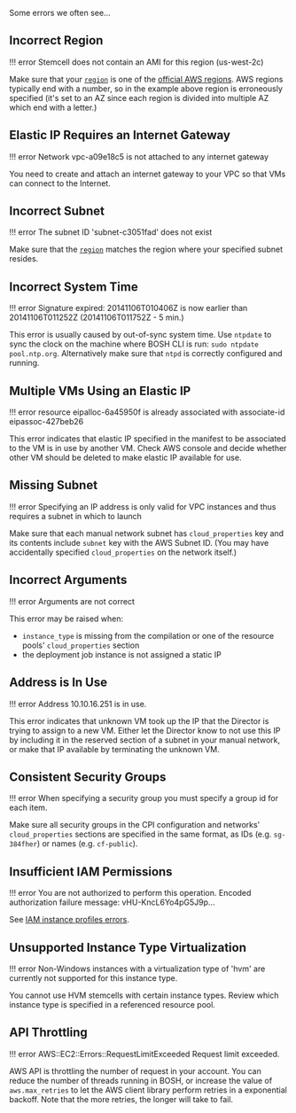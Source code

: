 Some errors we often see...

## Incorrect Region

!!! error
    Stemcell does not contain an AMI for this region (us-west-2c)

Make sure that your [`region`](config.md#options-region) is one of the [official AWS regions](http://docs.aws.amazon.com/AWSEC2/latest/UserGuide/using-regions-availability-zones.html#concepts-regions). AWS regions typically end with a number, so in the example above region is erroneously specified (it's set to an AZ since each region is divided into multiple AZ which end with a letter.)


## Elastic IP Requires an Internet Gateway

!!! error
    Network vpc-a09e18c5 is not attached to any internet gateway

You need to create and attach an internet gateway to your VPC so that VMs can connect to the Internet.


## Incorrect Subnet

!!! error
    The subnet ID 'subnet-c3051fad' does not exist

Make sure that the [`region`](config.md#options-region) matches the region where your specified subnet resides.


## Incorrect System Time

!!! error
    Signature expired: 20141106T010406Z is now earlier than 20141106T011252Z (20141106T011752Z - 5 min.)

This error is usually caused by out-of-sync system time. Use `ntpdate` to sync the clock on the machine where BOSH CLI is run: `sudo ntpdate pool.ntp.org`. Alternatively make sure that `ntpd` is correctly configured and running.


## Multiple VMs Using an Elastic IP

!!! error
    resource eipalloc-6a45950f is already associated with associate-id eipassoc-427beb26

This error indicates that elastic IP specified in the manifest to be associated to the VM is in use by another VM. Check AWS console and decide whether other VM should be deleted to make elastic IP available for use.


## Missing Subnet

!!! error
    Specifying an IP address is only valid for VPC instances and thus requires a subnet in which to launch

Make sure that each manual network subnet has `cloud_properties` key and its contents include `subnet` key with the AWS Subnet ID. (You may have accidentally specified `cloud_properties` on the network itself.)


## Incorrect Arguments

!!! error
    Arguments are not correct

This error may be raised when:

* `instance_type` is missing from the compilation or one of the resource pools' `cloud_properties` section
* the deployment job instance is not assigned a static IP


## Address is In Use

!!! error
    Address 10.10.16.251 is in use.

This error indicates that unknown VM took up the IP that the Director is trying to assign to a new VM. Either let the Director know to not use this IP by including it in the reserved section of a subnet in your manual network, or make that IP available by terminating the unknown VM.


## Consistent Security Groups

!!! error
    When specifying a security group you must specify a group id for each item.

Make sure all security groups in the CPI configuration and networks' `cloud_properties` sections are specified in the same format, as IDs (e.g. `sg-384fher`) or names (e.g. `cf-public`).


## Insufficient IAM Permissions

!!! error
    You are not authorized to perform this operation. Encoded authorization failure message: vHU-KncL6Yo4pG5J9p...

See [IAM instance profiles errors](../../aws-iam-instance-profiles.md#errors).


## Unsupported Instance Type Virtualization

!!! error
    Non-Windows instances with a virtualization type of 'hvm' are currently not supported for this instance type.

You cannot use HVM stemcells with certain instance types. Review which instance type is specified in a referenced resource pool.


## API Throttling

!!! error
    AWS::EC2::Errors::RequestLimitExceeded Request limit exceeded.

AWS API is throttling the number of request in your account. You can reduce the number of threads running in BOSH, or increase the value of `aws.max_retries` to let the AWS client library perform retries in a exponential backoff. Note that the more retries, the longer will take to fail.
